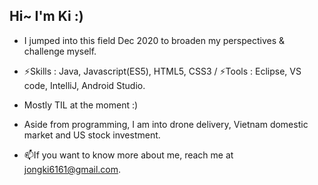 ## Hi~ I'm Ki :)

- I jumped into this field Dec 2020 to broaden my perspectives & challenge myself.  
- ⚡Skills : Java, Javascript(ES5), HTML5, CSS3 / ⚡Tools : Eclipse, VS code, IntelliJ, Android Studio.  
- Mostly TIL at the moment :)

- Aside from programming, I am into drone delivery, Vietnam domestic market and US stock investment.  
- 📫If you want to know more about me, reach me at jongki6161@gmail.com.  

